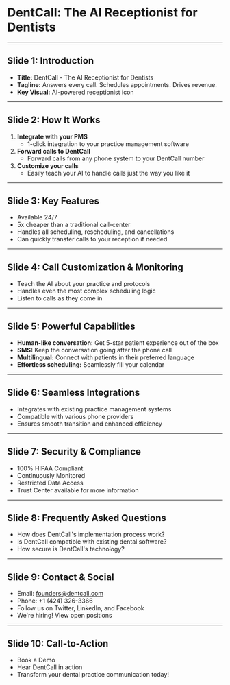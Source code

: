 # DentCall: The AI Receptionist for Dentists

---

## Slide 1: Introduction

- **Title:** DentCall - The AI Receptionist for Dentists
- **Tagline:** Answers every call. Schedules appointments. Drives revenue.
- **Key Visual:** AI-powered receptionist icon

---

## Slide 2: How It Works

1. **Integrate with your PMS**
   - 1-click integration to your practice management software
2. **Forward calls to DentCall**
   - Forward calls from any phone system to your DentCall number
3. **Customize your calls**
   - Easily teach your AI to handle calls just the way you like it

---

## Slide 3: Key Features

- Available 24/7
- 5x cheaper than a traditional call-center
- Handles all scheduling, rescheduling, and cancellations
- Can quickly transfer calls to your reception if needed

---

## Slide 4: Call Customization & Monitoring

- Teach the AI about your practice and protocols
- Handles even the most complex scheduling logic
- Listen to calls as they come in

---

## Slide 5: Powerful Capabilities

- **Human-like conversation:** Get 5-star patient experience out of the box
- **SMS:** Keep the conversation going after the phone call
- **Multilingual:** Connect with patients in their preferred language
- **Effortless scheduling:** Seamlessly fill your calendar

---

## Slide 6: Seamless Integrations

- Integrates with existing practice management systems
- Compatible with various phone providers
- Ensures smooth transition and enhanced efficiency

---

## Slide 7: Security & Compliance

- 100% HIPAA Compliant
- Continuously Monitored
- Restricted Data Access
- Trust Center available for more information

---

## Slide 8: Frequently Asked Questions

- How does DentCall's implementation process work?
- Is DentCall compatible with existing dental software?
- How secure is DentCall's technology?

---

## Slide 9: Contact & Social

- Email: founders@dentcall.com
- Phone: +1 (424) 326-3366
- Follow us on Twitter, LinkedIn, and Facebook
- We're hiring! View open positions

---

## Slide 10: Call-to-Action

- Book a Demo
- Hear DentCall in action
- Transform your dental practice communication today!